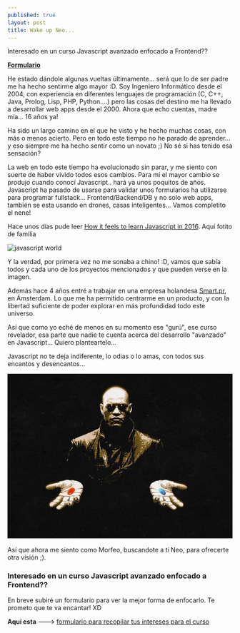 ```yaml
---
published: true
layout: post
title: Wake up Neo...
---
```

Interesado en un curso Javascript avanzado enfocado a Frontend??

**[Formulario](https://goo.gl/KsGQKf)** 

He estado dándole algunas vueltas últimamente... será que lo de ser padre me ha hecho sentirme algo mayor :D. Soy Ingeniero Informático desde el 2004, con experiencia en diferentes lenguajes de programación (C, C++, Java, Prolog, Lisp, PHP, Python....) pero las cosas del destino me ha llevado a desarrollar web apps desde el 2000. Ahora que echo cuentas, madre mía... 16 años ya!

Ha sido un largo camino en el que he visto y he hecho muchas cosas, con más o menos acierto. Pero en todo este tiempo no he parado de aprender... y eso siempre me ha hecho sentir como un novato ;) No sé si has tenido esa sensación? 

La web en todo este tiempo ha evolucionado sin parar, y me siento con suerte de haber vivido todos esos cambios. Para mí el mayor cambio se produjo cuando conocí Javascript.. hará ya unos poquitos de años. Javascript ha pasado de usarse para validar unos formularios ha utilizarse para programar fullstack... Frontend/Backend/DB y no solo web apps, también se esta usando en drones, casas inteligentes... Vamos completito el nene!

Hace unos días pude leer [How it feels to learn Javascript in 2016](https://hackernoon.com/how-it-feels-to-learn-javascript-in-2016-d3a717dd577f#.cn871mieh). Aquí fotito de familia

![javascript world](https://d262ilb51hltx0.cloudfront.net/max/400/1*raWO3dhM4jMjf9VY-kZzNg.png)

Y la verdad, por primera vez no me sonaba a chino! :D, vamos que sabía todos y cada uno de los proyectos mencionados y que pueden verse en la imagen. 

Además hace 4 años entré a trabajar en una empresa holandesa [Smart.pr](https://smart.pr/), en Ámsterdam. Lo que me ha permitido centrarme en un producto, y con la libertad suficiente de poder explorar en más profundidad todo este universo.

Así que como yo eché de menos en su momento ese "gurú", ese curso revelador, esa parte que nadie te cuenta acerca del desarrollo "avanzado" en Javascript... Quiero planteartelo... 

Javascript no te deja indiferente, lo odias o lo amas, con todos sus encantos y desencantos...

![Time for Choosing](https://raw.githubusercontent.com/fernandogmar/fernandogmar.github.io/master/_posts/pills.jpg)

Así que ahora me siento como Morfeo, buscandote a ti Neo, para ofrecerte otra visión ;). 

### Interesado en un curso Javascript avanzado enfocado a Frontend??

En breve subiré un formulario para ver la mejor forma de enfocarlo. Te prometo que te va encantar! XD

**Aquí esta** ---> [formulario para recopilar tus intereses para el curso](https://goo.gl/KsGQKf) 
